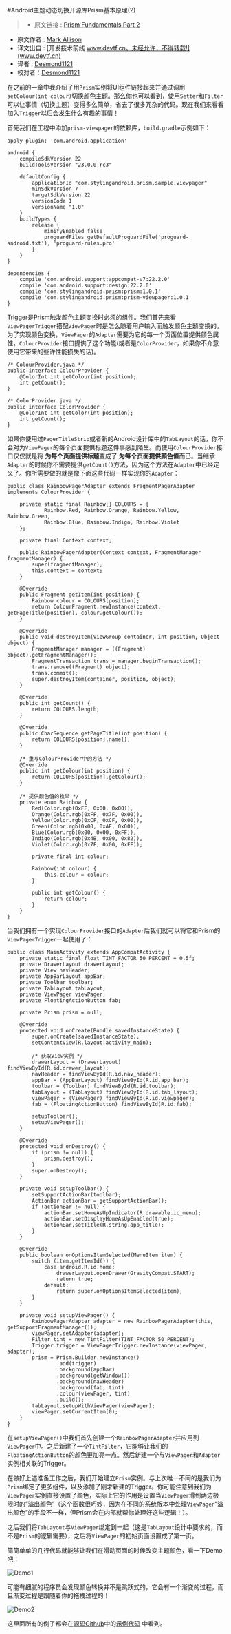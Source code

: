 #Android主题动态切换开源库Prism基本原理(2)

> * 原文链接 : [Prism Fundamentals Part 2](https://blog.stylingandroid.com/prism-fundamentals-part-2/)
* 原文作者 : [Mark Allison](https://blog.stylingandroid.com/)
* 译文出自 : [开发技术前线 www.devtf.cn。未经允许，不得转载!](www.devtf.cn)
* 译者 : [Desmond1121](https://github.com/desmond1121)  
* 校对者：[Desmond1121](https://github.com/desmond1121)

在之前的一章中我介绍了用`Prism`实例将UI组件链接起来并通过调用`setColour(int colour)`切换颜色主题。那么你也可以看到，使用`Setter`和`Filter`可以让事情（切换主题）变得多么简单，省去了很多冗杂的代码。现在我们来看看加入`Trigger`以后会发生什么有趣的事情！

首先我们在工程中添加`prism-viewpager`的依赖库，`build.gradle`示例如下：

	apply plugin: 'com.android.application'

	android {
	    compileSdkVersion 22
	    buildToolsVersion "23.0.0 rc3"
	
	    defaultConfig {
	        applicationId "com.stylingandroid.prism.sample.viewpager"
	        minSdkVersion 7
	        targetSdkVersion 22
	        versionCode 1
	        versionName "1.0"
	    }
	    buildTypes {
	        release {
	            minifyEnabled false
	            proguardFiles getDefaultProguardFile('proguard-android.txt'), 'proguard-rules.pro'
	        }
	    }
	}
	
	dependencies {
	    compile 'com.android.support:appcompat-v7:22.2.0'
	    compile 'com.android.support:design:22.2.0'
	    compile 'com.stylingandroid.prism:prism:1.0.1'
	    compile 'com.stylingandroid.prism:prism-viewpager:1.0.1'
	}
	
Trigger是Prism触发颜色主题变换时必须的组件。我们首先来看`ViewPagerTrigger`搭配`ViewPager`时是怎么随着用户输入而触发颜色主题变换的。为了实现颜色变换，`ViewPager`的`Adapter`需要为它的每一个页面位置提供颜色属性，`ColourProvider`接口提供了这个功能(或者是`ColorProvider`，如果你不介意使用它带来的些许性能损失的话)。

	/* ColourProvider.java */
	public interface ColourProvider {
	    @ColorInt int getColour(int position);
	    int getCount();
	}
	
	/* ColorProvider.java */
	public interface ColorProvider {
	    @ColorInt int getColor(int position);
	    int getCount();
	}

如果你使用过`PagerTitleStrip`或者新的Android设计库中的`TabLayout`的话，你不会对为`ViewPager`的每个页面提供标题这件事感到陌生。而使用`ColourProvider`接口仅仅就是将 **为每个页面提供标题**变成了 **为每个页面提供颜色值**而已。当继承`Adapter`的时候你不需要提供`getCount()`方法，因为这个方法在`Adapter`中已经定义了。你所需要做的就是像下面这些代码一样实现你的`Adapter`：

	public class RainbowPagerAdapter extends FragmentPagerAdapter implements ColourProvider {
	    
	    private static final Rainbow[] COLOURS = {
	            Rainbow.Red, Rainbow.Orange, Rainbow.Yellow, Rainbow.Green,
	            Rainbow.Blue, Rainbow.Indigo, Rainbow.Violet
	    };
	
	    private final Context context;
	
	    public RainbowPagerAdapter(Context context, FragmentManager fragmentManager) {
	        super(fragmentManager);
	        this.context = context;
	    }
	
	    @Override
	    public Fragment getItem(int position) {
	        Rainbow colour = COLOURS[position];
	        return ColourFragment.newInstance(context, getPageTitle(position), colour.getColour());
	    }
	
	    @Override
	    public void destroyItem(ViewGroup container, int position, Object object) {
	        FragmentManager manager = ((Fragment) object).getFragmentManager();
	        FragmentTransaction trans = manager.beginTransaction();
	        trans.remove((Fragment) object);
	        trans.commit();
	        super.destroyItem(container, position, object);
	    }
	
	    @Override
	    public int getCount() {
	        return COLOURS.length;
	    }
	
	    @Override
	    public CharSequence getPageTitle(int position) {
	        return COLOURS[position].name();
	    }
	    
		/* 重写ColourProvider中的方法 */
	    @Override
	    public int getColour(int position) {
	        return COLOURS[position].getColour();
	    }
		
		/* 提供颜色值的枚举 */
	    private enum Rainbow {
	        Red(Color.rgb(0xFF, 0x00, 0x00)),
	        Orange(Color.rgb(0xFF, 0x7F, 0x00)),
	        Yellow(Color.rgb(0xCF, 0xCF, 0x00)),
	        Green(Color.rgb(0x00, 0xAF, 0x00)),
	        Blue(Color.rgb(0x00, 0x00, 0xFF)),
	        Indigo(Color.rgb(0x4B, 0x00, 0x82)),
	        Violet(Color.rgb(0x7F, 0x00, 0xFF));
	
	        private final int colour;
	
	        Rainbow(int colour) {
	            this.colour = colour;
	        }
	
	        public int getColour() {
	            return colour;
	        }
	    }
	}

当我们拥有一个实现`ColourProvider`接口的`Adapter`后我们就可以将它和Prism的`ViewPagerTrigger`一起使用了：

	public class MainActivity extends AppCompatActivity {
	    private static final float TINT_FACTOR_50_PERCENT = 0.5f;
	    private DrawerLayout drawerLayout;
	    private View navHeader;
	    private AppBarLayout appBar;
	    private Toolbar toolbar;
	    private TabLayout tabLayout;
	    private ViewPager viewPager;
	    private FloatingActionButton fab;
	
	    private Prism prism = null;
	
	    @Override
	    protected void onCreate(Bundle savedInstanceState) {
	        super.onCreate(savedInstanceState);
	        setContentView(R.layout.activity_main);
			
			/* 获取View实例 */
	        drawerLayout = (DrawerLayout) findViewById(R.id.drawer_layout);
	        navHeader = findViewById(R.id.nav_header);
	        appBar = (AppBarLayout) findViewById(R.id.app_bar);
	        toolbar = (Toolbar) findViewById(R.id.toolbar);
	        tabLayout = (TabLayout) findViewById(R.id.tab_layout);
	        viewPager = (ViewPager) findViewById(R.id.viewpager);
	        fab = (FloatingActionButton) findViewById(R.id.fab);
	
	        setupToolbar();
	        setupViewPager();
	    }
	
	    @Override
	    protected void onDestroy() {
	        if (prism != null) {
	            prism.destroy();
	        }
	        super.onDestroy();
	    }
	
	    private void setupToolbar() {
	        setSupportActionBar(toolbar);
	        ActionBar actionBar = getSupportActionBar();
	        if (actionBar != null) {
	            actionBar.setHomeAsUpIndicator(R.drawable.ic_menu);
	            actionBar.setDisplayHomeAsUpEnabled(true);
	            actionBar.setTitle(R.string.app_title);
	        }
	    }
	
	    @Override
	    public boolean onOptionsItemSelected(MenuItem item) {
	        switch (item.getItemId()) {
	            case android.R.id.home:
	                drawerLayout.openDrawer(GravityCompat.START);
	                return true;
	            default:
	                return super.onOptionsItemSelected(item);
	        }
	    }
	
	    private void setupViewPager() {
	        RainbowPagerAdapter adapter = new RainbowPagerAdapter(this, getSupportFragmentManager());
	        viewPager.setAdapter(adapter);
	        Filter tint = new TintFilter(TINT_FACTOR_50_PERCENT);
	        Trigger trigger = ViewPagerTrigger.newInstance(viewPager, adapter);
	        prism = Prism.Builder.newInstance()
	                .add(trigger)
	                .background(appBar)
	                .background(getWindow())
	                .background(navHeader)
	                .background(fab, tint)
	                .colour(viewPager, tint)
	                .build();
	        tabLayout.setupWithViewPager(viewPager);
	        viewPager.setCurrentItem(0);
	    }
	}

在`setupViewPager()`中我们首先创建一个`RainbowPagerAdapter`并应用到`ViewPager`中。之后新建了一个`TintFilter`，它能够让我们的`FloatingActionButton`的颜色更加亮一点。然后新建一个与`ViewPager`和`Adapter`实例相关联的Trigger。

在做好上述准备工作之后，我们开始建立`Prism`实例。与上次唯一不同的是我们为`Prism`绑定了更多组件，以及添加了刚才新建的Trigger。你可能注意到我们为`ViewPager`实例直接设置了颜色，实际上它的作用是设置当`ViewPager`滑到两边极限时的“溢出颜色”（这个函数很巧妙，因为在不同的系统版本中处理`ViewPager`“溢出颜色”的手段不一样，但Prism会在内部就帮你处理好这些逻辑！）。

之后我们将`TabLayout`与`ViewPager`绑定到一起（这是`TabLayout`设计中要求的，而不是`Prism`的逻辑需要），之后将`ViewPager`的初始页面设置成了第一页。

简简单单的几行代码就能够让我们在滑动页面的时候改变主题颜色，看一下Demo吧：

![Demo1](http://i1.tietuku.com/6c408dae268240b4.gif)

可能有细腻的程序员会发现颜色转换并不是跳跃式的，它会有一个渐变的过程，而且渐变过程是跟随着你的拖拽过程的！

![Demo2](http://i1.tietuku.com/e5e4692656a06798.gif)

这里面所有的例子都会在[源码Github](https://github.com/StylingAndroid/Prism)中的[示例代码](https://github.com/StylingAndroid/Prism/tree/master/sample-veiwpager) 中看到。

